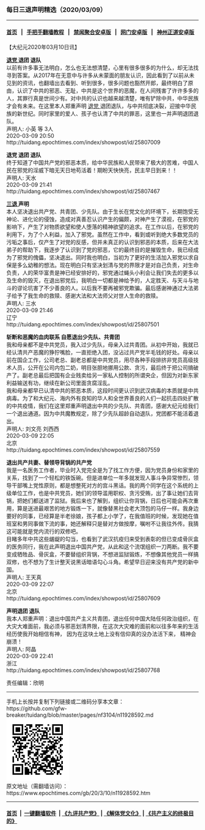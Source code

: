 ### 每日三退声明精选（2020/03/09）
------------------------

#### [首页](https://github.com/gfw-breaker/banned-news1/blob/master/README.md) &nbsp;&nbsp;|&nbsp;&nbsp; [手把手翻墙教程](https://github.com/gfw-breaker/guides/wiki) &nbsp;&nbsp;|&nbsp;&nbsp; [禁闻聚合安卓版](https://github.com/gfw-breaker/bn-android) &nbsp;&nbsp;|&nbsp;&nbsp; [网门安卓版](https://github.com/oGate2/oGate) &nbsp;&nbsp;|&nbsp;&nbsp; [神州正道安卓版](https://github.com/SzzdOgate/update) 



<div class="post_content" id="artbody" itemprop="articleBody">
 <!-- article content begin -->
 <p>
  【大纪元2020年03月10日讯】
 </p>
 <p>
  <strong>
   <a href="https://www.epochtimes.com/gb/tag/%E9%80%80%E5%85%9A.html">
    退党
   </a>
   退团 退队
  </strong>
  <br/>
  以前有许多事无法明白，怎么也无法想清楚，心里有很多很多的为什么，却无法找寻到答案。从2017年在无意中与许多从未蒙面的朋友认识，因此看到了以前从未见到的资讯，也翻墙出去看到、听到很多，很多问题也豁然开郎，最终明白了原由，认识了中共的邪恶、无耻，中共是这个世界的恶魔，在人间残害了许许多多的人，其罪行真是世间少有。对中共的认识也越来越清楚，唯有铲除中共，中华民族才会有未来。在这里本人郑重声明
  <a href="https://www.epochtimes.com/gb/tag/%E9%80%80%E5%85%9A.html">
   退党
  </a>
  退团退队，与中共彻底决裂，迎接中华民族的新世纪。同时家里的爱人、孩子也认清了中共的罪恶，这里也一并声明退团退队。
  <br/>
  声明人: 小英 等 3人
  <br/>
  2020-03-09 20:50
  <br/>
  http://tuidang.epochtimes.com/index/showpost/id/25807009
 </p>
 <p>
  <strong>
   退党 退团 退队
  </strong>
  <br/>
  终于知道了中国共产党的邪恶本质，给中华民族和人民带来了极大的苦难，中国人民在邪党的淫威下暗无天日地苟活着！期盼天快快亮，民主早日到来！！
  <br/>
  声明人: 天水
  <br/>
  2020-03-09 21:41
  <br/>
  http://tuidang.epochtimes.com/index/showpost/id/25807467
 </p>
 <p>
  <strong>
   <a href="https://www.epochtimes.com/gb/tag/%E4%B8%89%E9%80%80.html">
    三退
   </a>
   声明
  </strong>
  <br/>
  本人坚决退出共产党、共青团、少先队。由于生长在党文化的环境下，长期饱受无神论、进化论的侵蚀，造成对真善忍认识产生的偏颇，对神产生了漠视，在邪党的影响下，产生了对物质欲望和使人堕落的精神欲望的追求。在工作以后，在邪党的利用下，为了个人利益，加入了邪党。虽然在工作中，看到或听到绝大多数党员的污垢之事后，仅产生了对党的反感，但并未真正的认识到邪恶的本质，后来在大法弟子的帮助下，我逐步了认识到了党的邪恶，它的最终目的是摧毁生命，我已经成为了邪党的傀儡，坚决退出。同时我也明白，当初为了更好的生活加入邪党以求自保是多么幼稚的想法。现在明白只有坚决划清与党的界限才是对自己负责，对生命负责，人的荣华富贵是神已经安排好的，邪党通过蝇头小利会让我们失去的更多以及生命的毁灭，在退出邪党后，我明白一切都是神给予的，人定胜天、与天斗与地斗的谬论坑害了不少善良的人。以后我不要再被邪党欺骗。最后感谢神通过大法弟子给予了我生命的救赎、感谢大法和大法师父对世人生命的救赎。
  <br/>
  声明人: 三水
  <br/>
  2020-03-09 21:46
  <br/>
  辽宁
  <br/>
  http://tuidang.epochtimes.com/index/showpost/id/25807501
 </p>
 <p>
  <strong>
   斩断和恶魔的血肉联系 自愿退出少先队、共青团
  </strong>
  <br/>
  我和母亲都不是中共党员，我入过少先队，母亲入过共青团。从初中开始，我就已经认清共产恶魔的狰狞嘴脸，一直拒绝入团，没沾过共产党半毛钱的好处。母亲以前在国企工作，公司老总、副老总都是中共党员，用尽各种手段排挤非党员高级技术人员，公开在公司内包二奶，明目张胆地挪用公款、贪污，最后终于把公司搞破产了。副老总最后把国有企业贱卖给另一家私人控制的所谓央企，但因为对新东家利益输送有功，继续在新公司里面贪腐淫乱。
  <br/>
  我和母亲都早已认清中共的邪恶本质，这段时间更认识到武汉病毒的本质就是中共病毒。为了和大纪元、海内外有良知的华人和全世界善良的人们一起抗击四处扩散的中共疫情，我们在这里郑重声明退出中共的少先队、共青团，感谢大纪元给我们一个退出通道。因为中共魔教规定，除了少先队超龄自动退队，党团都不能活着退出。
  <br/>
  声明人: 刘文亮 刘西西
  <br/>
  2020-03-09 22:05
  <br/>
  北京
  <br/>
  http://tuidang.epochtimes.com/index/showpost/id/25807559
 </p>
 <p>
  <strong>
   退出共产共妻、替领导背锅的共产党
  </strong>
  <br/>
  我是一名医务工作者，毕业时入党完全是为了找工作方便，因为党员身份和家里的关系，找到了一个轻松的铁饭碗。但是进单位一年多就发现人事斗争异常惨烈，领导干部嘴上党性原则，都是想整死对方的宫斗黑话。我的两个同学在这个系统的上级单位工作，也是中共党员，她们的领导滥用职权、贪污受贿，出了事让她们去背锅，把她们都送进了监狱。我后来也了解到，组织让你背锅，日后也可能会再次重用，算是送进最艰苦的地方锻炼一下，就像替黑社会老大顶包的马仔一样。我身边要好的同事，已经算是半老徐娘，孩子都上小学了，在我值班的时候，发现她在值班室和男同事做下流的事，她还解释只是替对方做按摩，嘱咐不让我往外传。我猜这可能就是党内流行的双修吧。
  <br/>
  目睹多年中共这些龌龊的勾当，也看到了武汉抗疫归来受到表彰的但已变成骨灰盒的医务同行，我在此声明退出中国共产党，从此和这个流氓组织一刀两断。我不要变成牺牲品、骨灰盒，不要替组织背锅，不想进监狱锻炼，不想像其他党员一样搞双修，也不想为了生计整天说黑话暗语勾心斗角。希望早日迎来没有共产党的新中国。
  <br/>
  声明人: 王天真
  <br/>
  2020-03-09 22:07
  <br/>
  北京
  <br/>
  http://tuidang.epochtimes.com/index/showpost/id/25807609
 </p>
 <p>
  <strong>
   声明退团 退队
  </strong>
  <br/>
  我本人郑重声明：退出中国共产主义共青团，退出任何中国大陆任何政治组织，在大灾大难面前，我必须与邪恶划清界限，在这次大灾难的面前和以往多年来的生活经历使我开始相信有神， 因为在这块土地上没有信仰真的没办法活下来， 精神会崩溃！
  <br/>
  声明人: 阿晶
  <br/>
  2020-03-09 22:41
  <br/>
  浙江
  <br/>
  http://tuidang.epochtimes.com/index/showpost/id/25807768
 </p>
 <p>
  责任编辑：欣明
 </p>
 <!-- article content end -->
 <div id="below_article_ad">
 </div>
</div>

<hr/>
手机上长按并复制下列链接或二维码分享本文章：<br/>
https://github.com/gfw-breaker/tuidang/blob/master/pages/nf3104/n11928592.md <br/>
<a href='https://github.com/gfw-breaker/tuidang/blob/master/pages/nf3104/n11928592.md'><img src='https://github.com/gfw-breaker/tuidang/blob/master/pages/nf3104/n11928592.md.png'/></a> <br/>
原文地址（需翻墙访问）：https://www.epochtimes.com/gb/20/3/10/n11928592.htm


------------------------
#### [首页](https://github.com/gfw-breaker/banned-news/blob/master/README.md) &nbsp;|&nbsp; [一键翻墙软件](https://github.com/gfw-breaker/nogfw/blob/master/README.md) &nbsp;| [《九评共产党》](https://github.com/gfw-breaker/9ping.md/blob/master/README.md#九评之一评共产党是什么) | [《解体党文化》](https://github.com/gfw-breaker/jtdwh.md/blob/master/README.md) | [《共产主义的终极目的》](https://github.com/gfw-breaker/gczydzjmd.md/blob/master/README.md)


<img src='http://gfw-breaker.win/tuidang/pages/nf3104/n11928592.md' width='0px' height='0px'/>